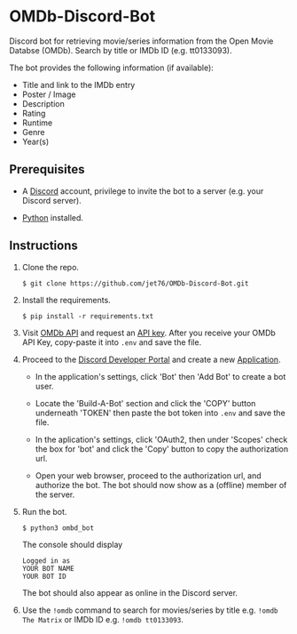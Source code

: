 # OMDb-Discord-Bot

Discord bot for retrieving movie/series information from the Open Movie Databse (OMDb). Search by title or IMDb ID (e.g. tt0133093).

The bot provides the following information (if available):

- Title and link to the IMDb entry
- Poster / Image
- Description
- Rating
- Runtime
- Genre
- Year(s)

## Prerequisites

- A [Discord](https://discord.com/) account, privilege to invite the bot to a server (e.g. your Discord server).

- [Python](https://www.python.org/) installed.

## Instructions

1. Clone the repo.

   ```terminal
   $ git clone https://github.com/jet76/OMDb-Discord-Bot.git
   ```

2. Install the requirements.

   ```terminal
   $ pip install -r requirements.txt
   ```

3. Visit [OMDb API](https://www.omdbapi.com/) and request an [API key](https://www.omdbapi.com/apikey.aspx). After you receive your OMDb API Key, copy-paste it into `.env` and save the file.

4. Proceed to the [Discord Developer Portal](https://discord.com/developers/) and create a new [Application](https://discord.com/developers/applications).

   - In the application's settings, click 'Bot' then 'Add Bot' to create a bot user.

   - Locate the 'Build-A-Bot' section and click the 'COPY' button underneath 'TOKEN' then paste the bot token into `.env` and save the file.

   - In the aplication's settings, click 'OAuth2, then under 'Scopes' check the box for 'bot' and click the 'Copy' button to copy the authorization url.

   - Open your web browser, proceed to the authorization url, and authorize the bot. The bot should now show as a (offline) member of the server.

5. Run the bot.

   ```terminal
   $ python3 ombd_bot
   ```

   The console should display

   ```terminal
   Logged in as
   YOUR BOT NAME
   YOUR BOT ID
   ```

   The bot should also appear as online in the Discord server.

6. Use the `!omdb` command to search for movies/series by title e.g. `!omdb The Matrix` or IMDb ID e.g. `!omdb tt0133093`.
